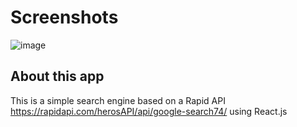 # Screenshots
![image](https://github.com/M7zain/BarmejSearch/assets/99236670/aa88b729-94e5-4d16-a5c8-7ad051fd039f)


## About this app 

This is a simple search engine based on a Rapid API https://rapidapi.com/herosAPI/api/google-search74/ using React.js 



